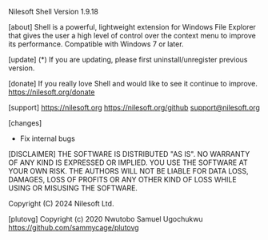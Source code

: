 ﻿Nilesoft Shell
Version 1.9.18

[about]
Shell is a powerful, lightweight extension for Windows File Explorer that gives the user a high level of control over the context menu to improve its performance.
Compatible with Windows 7 or later.

[update]
(\*) If you are updating, please first uninstall/unregister previous version.

[donate]
If you really love Shell and would like to see it continue to improve.
https://nilesoft.org/donate

[support]
https://nilesoft.org
https://nilesoft.org/github
support@nilesoft.org

[changes]

- Fix internal bugs

[DISCLAIMER]
THE SOFTWARE IS DISTRIBUTED "AS IS". NO WARRANTY OF ANY KIND IS
EXPRESSED OR IMPLIED. YOU USE THE SOFTWARE AT YOUR OWN RISK. THE
AUTHORS WILL NOT BE LIABLE FOR DATA LOSS, DAMAGES, LOSS OF PROFITS OR
ANY OTHER KIND OF LOSS WHILE USING OR MISUSING THE SOFTWARE.

Copyright (C) 2024 Nilesoft Ltd.

[plutovg]
Copyright (c) 2020 Nwutobo Samuel Ugochukwu
https://github.com/sammycage/plutovg

